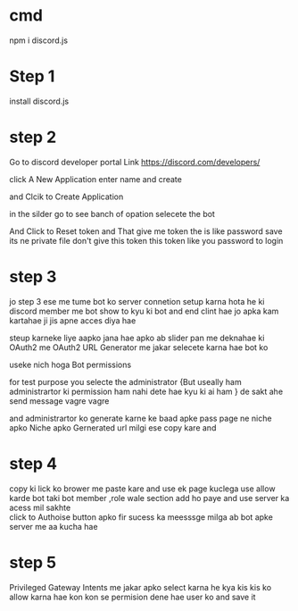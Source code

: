 <!-- Bot section  me reset token milta hae one time visiable hota hae use copy kar save rakhe udar apko password mange  -->

# cmd 
npm i discord.js 

# Step 1 
install discord.js 

# step 2 

Go to discord developer portal Link https://discord.com/developers/
 
 click  A  New Application enter name and create 

 and Clcik to Create Application 

in the silder go to see banch of opation selecete the bot 

 And Click to Reset token and That give me token the is like password save its ne private file don't give this token this token like you password to login 
 # step 3 
  jo step 3 ese me tume bot ko server connetion setup karna hota he ki discord  member me bot show to kyu ki bot and end clint hae jo apka kam kartahae ji jis apne acces diya hae 

  steup karneke liye aapko jana hae 
    apko ab slider pan me deknahae ki 
  OAuth2 me OAuth2 URL Generator  me jakar selecete karna hae bot ko 

useke nich  hoga Bot permissions

for test purpose    you selecte the administrator  {But useally ham administrartor ki permission ham nahi dete hae kyu ki ai ham } de sakt ahe send message vagre vagre 

and administrartor ko generate karne ke baad apke pass 
page ne niche apko 
Niche apko Gernerated url milgi  ese copy kare and 
# step 4 

copy ki lick ko brower me paste kare and use ek page kuclega use allow karde bot taki bot member ,role  wale section add ho paye and use server ka acess mil sakhte  
click to Authoise button apko fir sucess ka meesssge milga 
ab bot apke server me aa kucha hae 
# step 5 
Privileged  Gateway Intents 
me jakar apko select karna he kya kis kis ko allow karna hae kon kon se permision dene hae user ko and save it 